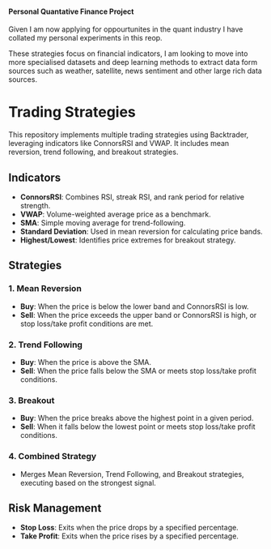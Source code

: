 #### Personal Quantative Finance Project

Given I am now applying for oppourtunites in the quant industry I have collated my personal experiments in this reop.

These strategies focus on financial indicators, I am looking to move into more specialised datasets and deep learning methods to extract data form sources such as weather, satellite, news sentiment and other large rich data sources.

# Trading Strategies

This repository implements multiple trading strategies using Backtrader, leveraging indicators like ConnorsRSI and VWAP. It includes mean reversion, trend following, and breakout strategies.

## Indicators

- **ConnorsRSI**: Combines RSI, streak RSI, and rank period for relative strength.
- **VWAP**: Volume-weighted average price as a benchmark.
- **SMA**: Simple moving average for trend-following.
- **Standard Deviation**: Used in mean reversion for calculating price bands.
- **Highest/Lowest**: Identifies price extremes for breakout strategy.

## Strategies

### 1. Mean Reversion
- **Buy**: When the price is below the lower band and ConnorsRSI is low.
- **Sell**: When the price exceeds the upper band or ConnorsRSI is high, or stop loss/take profit conditions are met.

### 2. Trend Following
- **Buy**: When the price is above the SMA.
- **Sell**: When the price falls below the SMA or meets stop loss/take profit conditions.

### 3. Breakout
- **Buy**: When the price breaks above the highest point in a given period.
- **Sell**: When it falls below the lowest point or meets stop loss/take profit conditions.

### 4. Combined Strategy
- Merges Mean Reversion, Trend Following, and Breakout strategies, executing based on the strongest signal.

## Risk Management
- **Stop Loss**: Exits when the price drops by a specified percentage.
- **Take Profit**: Exits when the price rises by a specified percentage.
